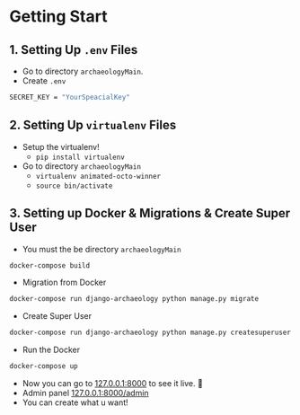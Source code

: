 # Getting Start

## 1. Setting Up `.env` Files
- Go to directory `archaeologyMain`.
- Create `.env`
```sh
SECRET_KEY = "YourSpeacialKey"
```

## 2. Setting Up `virtualenv` Files
- Setup the virtualenv!
  - `pip install virtualenv`
- Go to directory `archaeologyMain`
  - `virtualenv animated-octo-winner`
  - `source bin/activate`

## 3. Setting up Docker & Migrations & Create Super User

- You must the be directory `archaeologyMain`

```sh
docker-compose build
```

- Migration from Docker

```sh
docker-compose run django-archaeology python manage.py migrate
```

- Create Super User

```sh
docker-compose run django-archaeology python manage.py createsuperuser
```

- Run the Docker

```sh
docker-compose up
```

- Now you can go to [127.0.0.1:8000](127.0.0.1:8000) to see it live. 🚀
- Admin panel [127.0.0.1:8000/admin](127.0.0.1:8000/admin)
- You can create what u want!